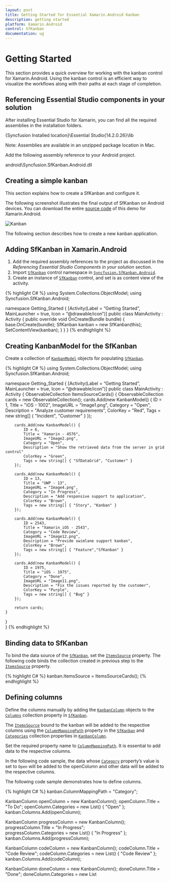 ```yaml
---
layout: post
title: Getting Started for Essential Xamarin.Android Kanban
description: getting started
platform: Xamarin.Android
control: SfKanban
documentation: ug
---
```


# Getting Started

This section provides a quick overview for working with the kanban control for Xamarin.Android. Using the kanban control is an efficient way to visualize the workflows along with their paths at each stage of completion.

## Referencing Essential Studio components in your solution

After installing Essential Studio for Xamarin, you can find all the required assemblies in the installation folders.

{Syncfusion Installed location}\Essential Studio{14.2.0.26}\lib

Note: Assemblies are available in an unzipped package location in Mac.

Add the following assembly reference to your Android project.

android\Syncfusion.SfKanban.Android.dll

## Creating a simple kanban

This section explains how to create a SfKanban and configure it.

The following screenshot illustrates the final output of SfKanban on Android devices. You can download the entire [source code](http://files2.syncfusion.com/Xamarin.Android/Samples/Kanban_GettingStarted.zip) of this demo for Xamarin.Android.

![Kanban](kanban_images/KanbanGettingStared.jpeg)

The following section describes how to create a new kanban application.

## Adding SfKanban in Xamarin.Android

1. Add the required assembly references to the project as discussed in the _Referencing Essential Studio Components in your solution_ section.
2. Import [`SfKanban`](http://help.syncfusion.com/cr/cref_files/xamarin-android/Syncfusion.SfKanban.Android~Syncfusion.SfKanban.Android.SfKanban.html) control namespace in [`Syncfusion.SfKanban.Android`](https://help.syncfusion.com/cr/cref_files/xamarin-android/Syncfusion.SfKanban.Android.html).
3. Create an instance of [`SfKanban`](http://help.syncfusion.com/cr/cref_files/xamarin-android/Syncfusion.SfKanban.Android~Syncfusion.SfKanban.Android.SfKanban.html) control, and set is as content view of the activity.


{% highlight C# %}
using System.Collections.ObjectModel;
using Syncfusion.SfKanban.Android; 

namespace Getting_Started
{
[Activity(Label = “Getting Started”, MainLauncher = true, Icon = “@drawable/icon”)]
public  class MainActivity : Activity
{
	public override void OnCreate(Bundle bundle)
	{		
		base.OnCreate(bundle);
		SfKanban kanban = new SfKanban(this);	
		SetContentView(kanban);
	}
}
}
{% endhighlight %}

## Creating KanbanModel for the SfKanban

Create a collection of [`KanbanModel`](http://help.syncfusion.com/cr/cref_files/xamarin-android/Syncfusion.SfKanban.Android~Syncfusion.SfKanban.Android.KanbanModel.html) objects for populating [`SfKanban`](http://help.syncfusion.com/cr/cref_files/xamarin-android/Syncfusion.SfKanban.Android~Syncfusion.SfKanban.Android.SfKanban.html).

{% highlight C# %}
using System.Collections.ObjectModel;
using Syncfusion.SfKanban.Android; 

namespace Getting_Started
{
[Activity(Label = “Getting Started”, MainLauncher = true, Icon = “@drawable/icon”)]
public class MainActivity : Activity
{
	ObservableCollection<KanbanModel> ItemsSourceCards()
	{
		ObservableCollection<KanbanModel> cards = new ObservableCollection<KanbanModel>();
		cards.Add(new KanbanModel() { 
			ID = 1, 
			Title = "iOS - 1002", 
			ImageURL = "Image1.png", 
			Category = "Open", 
			Description = "Analyze customer requirements", 
			ColorKey = "Red",
			Tags = new string[] { "Incident", "Customer" }
		});
		
		cards.Add(new KanbanModel() { 
			ID = 6, 
			Title = "Xamarin - 4576", 
			ImageURL = "Image2.png", 
			Category = "Open",
			Description = "Show the retrieved data from the server in grid control" 
			ColorKey = "Green", 
			Tags = new string[] { "SfDataGrid", "Customer" }
		});
		
		cards.Add(new KanbanModel() { 
			ID = 13, 
			Title = "UWP - 13", 
			ImageURL = "Image4.png", 
			Category = "In Progress", 
			Description = "Add responsive support to application", 
			ColorKey = "Brown", 
			Tags = new string[] { "Story", "Kanban" } 
		});  
		
		cards.Add(new KanbanModel() { 
			ID = 2543, 
			Title = "Xamarin_iOS - 2543", 
			Category = "Code Review", 
			ImageURL = "Image12.png", 
			Description = "Provide swimlane support kanban", 
			ColorKey = "Brown", 
			Tags = new string[] { "Feature","SfKanban" } 
		});
		  
		cards.Add(new KanbanModel() { 
			ID = 1975, 
			Title = "iOS - 1975", 
			Category = "Done", 
			ImageURL = "Image11.png", 
			Description = "Fix the issues reported by the customer", 
			ColorKey = "Purple", 
			Tags = new string[] { "Bug" } 
		});   
		
		return cards; 
	} 
}     
}
{% endhighlight %}

## Binding data to SfKanban

To bind the data source of the [`SfKanban`](http://help.syncfusion.com/cr/cref_files/xamarin-android/Syncfusion.SfKanban.Android~Syncfusion.SfKanban.Android.SfKanban.html), set the [`ItemsSource`](https://help.syncfusion.com/cr/cref_files/xamarin-android/Syncfusion.SfKanban.Android~Syncfusion.SfKanban.Android.SfKanban~ItemsSource.html) property. The following code binds the collection created in previous step to the [`ItemsSource`](https://help.syncfusion.com/cr/cref_files/xamarin-android/Syncfusion.SfKanban.Android~Syncfusion.SfKanban.Android.SfKanban~ItemsSource.html) property.

{% highlight C# %}
kanban.ItemsSource = ItemsSourceCards();
{% endhighlight %}

## Defining columns

Define the columns manually by adding the [`KanbanColumn`](https://help.syncfusion.com/cr/cref_files/xamarin-android/Syncfusion.SfKanban.Android~Syncfusion.SfKanban.Android.KanbanColumn.html) objects to the [`Columns`](https://help.syncfusion.com/cr/cref_files/xamarin-android/Syncfusion.SfKanban.Android~Syncfusion.SfKanban.Android.SfKanban~Columns.html) collection property in [`SfKanban`](http://help.syncfusion.com/cr/cref_files/xamarin-android/Syncfusion.SfKanban.Android~Syncfusion.SfKanban.Android.SfKanban.html).

The [`ItemsSource`](https://help.syncfusion.com/cr/cref_files/xamarin-android/Syncfusion.SfKanban.Android~Syncfusion.SfKanban.Android.SfKanban~ItemsSource.html) bound to the kanban will be added to the respective columns using the [`ColumnMappingPath`](https://help.syncfusion.com/cr/cref_files/xamarin-android/Syncfusion.SfKanban.Android~Syncfusion.SfKanban.Android.SfKanban~ColumnMappingPath.html) property in the [`SfKanban`](http://help.syncfusion.com/cr/cref_files/xamarin-android/Syncfusion.SfKanban.Android~Syncfusion.SfKanban.Android.SfKanban.html) and [`Categories`](https://help.syncfusion.com/cr/cref_files/xamarin-android/Syncfusion.SfKanban.Android~Syncfusion.SfKanban.Android.KanbanColumn~Categories.html) collection properties in [`KanbanColumn`](https://help.syncfusion.com/cr/cref_files/xamarin-android/Syncfusion.SfKanban.Android~Syncfusion.SfKanban.Android.KanbanColumn.html).

Set the required property name to [`ColumnMappingPath`](https://help.syncfusion.com/cr/cref_files/xamarin-android/Syncfusion.SfKanban.Android~Syncfusion.SfKanban.Android.SfKanban~ColumnMappingPath.html). It is essential to add data to the respective columns.

In the following code sample, the data whose [`Category`](http://help.syncfusion.com/cr/cref_files/xamarin-android/Syncfusion.SfKanban.Android~Syncfusion.SfKanban.Android.KanbanModel~Category.html) property’s value is set to `Open` will be added to the openColumn and other data will be added to the respective columns.

The following code sample demonstrates how to define columns.

{% highlight C# %}
kanban.ColumnMappingPath = "Category"; 
 
KanbanColumn openColumn = new KanbanColumn();
openColumn.Title = "To Do"; 
openColumn.Categories = new List<object>() { "Open" };
kanban.Columns.Add(openColumn);  

KanbanColumn progressColumn = new KanbanColumn();
progressColumn.Title = "In Progress";  
progressColumn.Categories = new List<object>() { "In Progress" }; 
kanban.Columns.Add(progressColumn);  
 
KanbanColumn codeColumn = new KanbanColumn(); 
codeColumn.Title = "Code Review"; 
codeColumn.Categories = new List<object>() { "Code Review" };  
kanban.Columns.Add(codeColumn);  

KanbanColumn doneColumn = new KanbanColumn(); 
doneColumn.Title = "Done"; 
doneColumn.Categories = new List<object>() { "Done" };  
kanban.Columns.Add(doneColumn); 
{% endhighlight %}

Set the [`AutoGenerateColumns`](https://help.syncfusion.com/cr/cref_files/xamarin-android/Syncfusion.SfKanban.Android~Syncfusion.SfKanban.Android.SfKanban~AutoGenerateColumns.html) property to true, in which you don't need to define the columns as mentioned in the previous code sample. This will create columns depending on the [`ColumnMappingPath`](https://help.syncfusion.com/cr/cref_files/xamarin-android/Syncfusion.SfKanban.Android~Syncfusion.SfKanban.Android.SfKanban~ColumnMappingPath.html) property for all the distinct values in [`ItemsSource`](https://help.syncfusion.com/cr/cref_files/xamarin-android/Syncfusion.SfKanban.Android~Syncfusion.SfKanban.Android.SfKanban~ItemsSource.html).

When the columns are auto-generated, you can handle the [`ColumnsGenerated`](https://help.syncfusion.com/cr/cref_files/xamarin-android/Syncfusion.SfKanban.Android~Syncfusion.SfKanban.Android.SfKanban~ColumnsGenerated_EV.html) event to customize the columns after they are added to the [`ActualColumns`](http://help.syncfusion.com/cr/cref_files/xamarin-android/Syncfusion.SfKanban.Android~Syncfusion.SfKanban.Android.SfKanban~ActualColumns.html) collection in [`SfKanban`](http://help.syncfusion.com/cr/cref_files/xamarin-android/Syncfusion.SfKanban.Android~Syncfusion.SfKanban.Android.SfKanban.html).

## Working with workflows

A kanban workflow is a set of [`Category`](https://help.syncfusion.com/cr/cref_files/xamarin-android/Syncfusion.SfKanban.Android~Syncfusion.SfKanban.Android.KanbanWorkflow~Category.html) and  [`AllowedTransitions`](https://help.syncfusion.com/cr/cref_files/xamarin-android/Syncfusion.SfKanban.Android~Syncfusion.SfKanban.Android.KanbanWorkflow~AllowedTransitions.html) that an item moves through during its life cycle and typically represents processes within your organization.

[`Category`](https://help.syncfusion.com/cr/cref_files/xamarin-android/Syncfusion.SfKanban.Android~Syncfusion.SfKanban.Android.KanbanWorkflow~Category.html) represents a state of an item at a particular point in a specific workflow. An item can be in only one category at a specific point of time.

[`AllowedTransitions`](https://help.syncfusion.com/cr/cref_files/xamarin-android/Syncfusion.SfKanban.Android~Syncfusion.SfKanban.Android.KanbanWorkflow~AllowedTransitions.html) is a list of categories to where the card can be moved from the current category. 

## Creating workflows

Initialize the [`Workflows`](https://help.syncfusion.com/cr/cref_files/xamarin-android/Syncfusion.SfKanban.Android~Syncfusion.SfKanban.Android.SfKanban~Workflows.html) property with a list of [`KanbanWorkflow`](https://help.syncfusion.com/cr/cref_files/xamarin-android/Syncfusion.SfKanban.Android~Syncfusion.SfKanban.Android.KanbanWorkflow.html) instances. Each instance represents a workflow in Kanban. The following code sample demonstrates how to create a workflow.

{% highlight C# %}
var workflows = new List<KanbanWorkflow>();

var openWorkflow = new KanbanWorkflow();
openWorkflow.Category = "Open"; 
openWorkflow.AllowedTransitions = new List<object> { "In Progress" };  

var progressWorkflow = new KanbanWorkflow(); 
progressWorkflow.Category = "In Progress"; 
progressWorkflow.AllowedTransitions = new List<object> { "Open", "Code Review", "Closed-No Code Changes" };  

workflows.Add(openWorkflow); 
workflows.Add(progressWorkflow);    

kanban.Workflows = workflows;  
{% endhighlight %}

## Work in-progress limit

In a column, you can set the minimum and maximum items limit by using the [`MinimumLimit`](https://help.syncfusion.com/cr/cref_files/xamarin-android/Syncfusion.SfKanban.Android~Syncfusion.SfKanban.Android.KanbanColumn~MinimumLimit.html) and [`MaximumLimit`](https://help.syncfusion.com/cr/cref_files/xamarin-android/Syncfusion.SfKanban.Android~Syncfusion.SfKanban.Android.KanbanColumn~MaximumLimit.html) properties. However, this will not restrict moving the items from one column to another column. But, the violation of the limit can be indicated by changing the color of the error bar.

{% highlight C# %}
openColumn.MinimumLimit = 5; 
openColumn.MaximumLimit = 10;   
{% endhighlight %}

The following properties are used to customize the appearance of error bar:

* Color: Changes the default color of the error bar.
* MaxValidationColor: Changes the maximum validation color of the error bar.
* MinValidationColor: Changes the minimum validation color of the error bar.
* Height: Changes the height of the error bar.

{% highlight C# %}
openColumn.ErrorBarSettings.Color = Color.Green; 
openColumn.ErrorBarSettings.MinValidationColor = Color.Orange; 
openColumn.ErrorBarSettings.MaxValidationColor = Color.Red; 
openColumn.ErrorBarSettings.Height = 4;    
{% endhighlight %}


